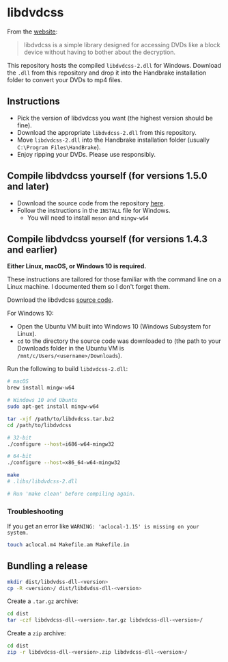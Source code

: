 # libdvdcss

From the [website](http://www.videolan.org/developers/libdvdcss.html):

> libdvdcss is a simple library designed for accessing DVDs like a block device without having to bother about the decryption.

This repository hosts the compiled `libdvdcss-2.dll` for Windows. Download
the `.dll` from this repository and drop it into the Handbrake installation
folder to convert your DVDs to mp4 files.

## Instructions

* Pick the version of libdvdcss you want (the highest version should be fine).
* Download the appropriate `libdvdcss-2.dll` from this repository.
* Move `libdvdcss-2.dll` into the Handbrake installation folder (usually `C:\Program Files\HandBrake`).
* Enjoy ripping your DVDs. Please use responsibly.

## Compile libdvdcss yourself (for versions 1.5.0 and later)

* Download the source code from the repository [here](https://code.videolan.org/videolan/libdvdcss).
* Follow the instructions in the `INSTALL` file for Windows.
  * You will need to install `meson` and `mingw-w64`

## Compile libdvdcss yourself (for versions 1.4.3 and earlier)

**Either Linux, macOS, or Windows 10 is required.**

These instructions are tailored for those familiar with the command line on a Linux machine. I documented them so I don't forget them.

Download the libdvdcss [source code](http://download.videolan.org/pub/libdvdcss/).

For Windows 10:

* Open the Ubuntu VM built into Windows 10 (Windows Subsystem for Linux).
* `cd` to the directory the source code was downloaded to (the path to your Downloads folder in the Ubuntu VM is `/mnt/c/Users/<username>/Downloads`).

Run the following to build `libdvdcss-2.dll`:

```sh
# macOS
brew install mingw-w64

# Windows 10 and Ubuntu
sudo apt-get install mingw-w64

tar -xjf /path/to/libdvdcss.tar.bz2
cd /path/to/libdvdcss

# 32-bit
./configure --host=i686-w64-mingw32

# 64-bit
./configure --host=x86_64-w64-mingw32

make
# .libs/libdvdcss-2.dll

# Run 'make clean' before compiling again.
```

### Troubleshooting

If you get an error like `WARNING: 'aclocal-1.15' is missing on your system.`

```sh
touch aclocal.m4 Makefile.am Makefile.in
```

## Bundling a release

```sh
mkdir dist/libdvdss-dll-<version>
cp -R <version>/ dist/libdvdss-dll-<version>
```

Create a `.tar.gz` archive:

```sh
cd dist
tar -czf libdvdcss-dll-<version>.tar.gz libdvdcss-dll-<version>/
```

Create a `zip` archive:

```sh
cd dist
zip -r libdvdcss-dll-<version>.zip libdvdcss-dll-<version>/
```
